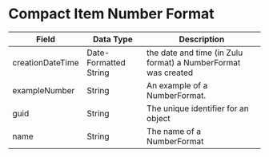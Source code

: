 # Compact Item Number Format

| Field<br> | Data Type<br> | Description<br> |
|  --- |  --- |  --- | 
| creationDateTime<br> | Date\-Formatted String<br> | the date and time \(in Zulu format\) a NumberFormat was created<br> |
| exampleNumber<br> | String<br> | An example of a NumberFormat.<br> |
| guid<br> | String<br> | The unique identifier for an object<br> |
| name<br> | String<br> | The name of a NumberFormat<br> |

